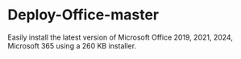 # Deploy-Office-master
Easily install the latest version of Microsoft Office 2019, 2021, 2024, Microsoft 365 using a 260 KB installer.

